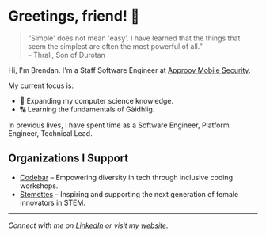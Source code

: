 # Greetings, friend! 👋

> “Simple' does not mean 'easy'. I have learned that the things that seem the simplest are often the most powerful of all.”  
> – Thrall, Son of Durotan

Hi, I'm Brendan. I'm a Staff Software Engineer at [Approov Mobile Security](https://approov.io).

My current focus is:
- 📡 Expanding my computer science knowledge.
- 🔠 Learning the fundamentals of Gàidhlig.

In previous lives, I have spent time as a Software Engineer, Platform Engineer, Technical Lead.

## Organizations I Support

- [Codebar](https://codebar.io) – Empowering diversity in tech through inclusive coding workshops.
- [Stemettes](https://stemettes.org) – Inspiring and supporting the next generation of female innovators in STEM.

---

*Connect with me on [LinkedIn](https://www.linkedin.com/in/yourprofile/) or visit my [website](https://devenney.io).*
